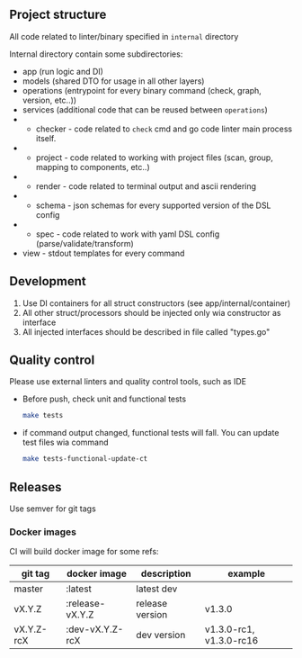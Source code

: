 ## Project structure

All code related to linter/binary specified in `internal` directory

Internal directory contain some subdirectories:
- app (run logic and DI)
- models (shared DTO for usage in all other layers)
- operations (entrypoint for every binary command (check, graph, version, etc..))
- services (additional code that can be reused between `operations`)
- - checker - code related to `check` cmd and go code linter main process itself.
- - project - code related to working with project files (scan, group, mapping to components, etc..)
- - render - code related to terminal output and ascii rendering
- - schema - json schemas for every supported version of the DSL config
- - spec - code related to work with yaml DSL config (parse/validate/transform)
- view - stdout templates for every command

## Development

1. Use DI containers for all struct constructors (see app/internal/container)
2. All other struct/processors should be injected only wia constructor as interface
3. All injected interfaces should be described in file called "types.go" 

## Quality control

Please use external linters and quality control tools, such as IDE

- Before push, check unit and functional tests

    ```bash
    make tests
    ```

- if command output changed, functional tests will fall. You can
update test files wia command

    ```bash
    make tests-functional-update-ct
    ```

## Releases

Use semver for git tags 

### Docker images

CI will build docker image for some refs:

| git tag    | docker image    | description     | example                 |
|------------|-----------------|-----------------|-------------------------|
| master     | :latest         | latest dev      |                         |
| vX.Y.Z     | :release-vX.Y.Z | release version | v1.3.0                  |
| vX.Y.Z-rcX | :dev-vX.Y.Z-rcX | dev version     | v1.3.0-rc1, v1.3.0-rc16 |
